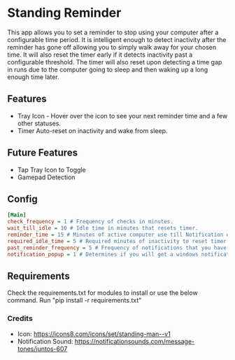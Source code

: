 # Standing Reminder
This app allows you to set a reminder to stop using your computer after a configurable time period.
It is intelligent enough to detect inactivity after the reminder has gone off allowing you to simply walk away for your chosen time.
It will also reset the timer early if it detects inactivity past a configurable threshold.
The timer will also reset upon detecting a time gap in runs due to the computer going to sleep and then waking up a long enough time later.

## Features
* Tray Icon - Hover over the icon to see your next reminder time and a few other statuses.
* Timer Auto-reset on inactivity and wake from sleep.

## Future Features
* Tap Tray Icon to Toggle
* Gamepad Detection

## Config
```ini
[Main]
check_frequency = 1 # Frequency of checks in minutes.
wait_till_idle = 10 # Idle time in minutes that resets timer.
reminder_time = 15 # Minutes of active computer use till Notification or sound goes off.
required_idle_time = 5 # Required minutes of inactivity to reset timer after it has gone off.
past_reminder_frequency = 5 # Frequency of notifications that you have passed your reminder time.
notification_popup = 1 # Determines if you will get a windows notification or just a sound.
```
## Requirements
Check the requirements.txt for modules to install or use the below command.
Run "pip install -r requirements.txt"

### Credits
* Icon: https://icons8.com/icons/set/standing-man--v1
* Notification Sound: https://notificationsounds.com/message-tones/juntos-607
